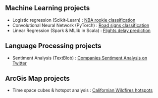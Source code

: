 ## Machine Learning projects
- Logistic regression (Scikit-Learn) : [NBA rookie classification](https://github.com/pauldoucet/nba-rookie-classification/blob/master/NBA%20Rookie%20Logistic%20Regression.ipynb)
- Convolutional Neural Network (PyTorch) : [Road signs classification](https://github.com/pauldoucet/road-sign-classification/blob/main/Road%20signs%20classification.ipynb)
- Linear Regression (Spark & MLlib in Scala) : [Flights delay prediction](https://github.com/pauldoucet/flight-delay-prediction/blob/main/flight-delay-prediction.ipynb)

## Language Processing projects
- Sentiment Analysis (TextBlob) : [Companies Sentiment Analysis on Twitter](https://github.com/pauldoucet/twitter-companies-sentiment/blob/main/twitter-companies-sentiment.ipynb)

## ArcGis Map projects
- Time space cubes & hotspot analysis : [Californian Wildfires hotspots](https://github.com/pauldoucet/california-wildfires/blob/main/Untitled.ipynb)
